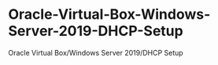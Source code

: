 # Oracle-Virtual-Box-Windows-Server-2019-DHCP-Setup
Oracle Virtual Box/Windows Server 2019/DHCP Setup
